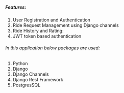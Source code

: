 

##### Features:
1.  User Registration and Authentication
2.  Ride Request Management using Django channels
3.  Ride History and Rating:
4.  JWT token based authentication

###### In this application below packages are used:
1. Python
2. Django
3. Django Channels
4. Django Rest Framework
5. PostgresSQL

